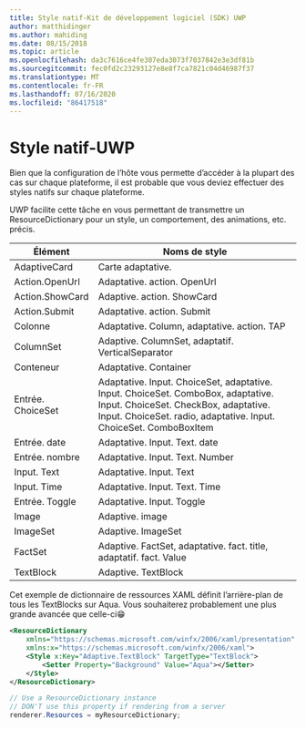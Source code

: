 ```yaml
---
title: Style natif-Kit de développement logiciel (SDK) UWP
author: matthidinger
ms.author: mahiding
ms.date: 08/15/2018
ms.topic: article
ms.openlocfilehash: da3c7616ce4fe307eda3073f7037842e3e3df81b
ms.sourcegitcommit: fec0fd2c23293127e8e8f7ca7821c04d46987f37
ms.translationtype: MT
ms.contentlocale: fr-FR
ms.lasthandoff: 07/16/2020
ms.locfileid: "86417518"
---
```

# <a name="native-styling---uwp"></a>Style natif-UWP

Bien que la configuration de l’hôte vous permette d’accéder à la plupart des cas sur chaque plateforme, il est probable que vous deviez effectuer des styles natifs sur chaque plateforme. 

UWP facilite cette tâche en vous permettant de transmettre un ResourceDictionary pour un style, un comportement, des animations, etc. précis.

| Élément | Noms de style |
|---|---|
| AdaptiveCard | Carte adaptative.| 
| Action.OpenUrl  | Adaptative. action. OpenUrl  |
| Action.ShowCard | Adaptive. action. ShowCard |
| Action.Submit  | Adaptative. action. Submit  |
| Colonne | Adaptative. Column, adaptative. action. TAP |
| ColumnSet | Adaptive. ColumnSet, adaptatif. VerticalSeparator |
| Conteneur | Adaptative. Container|
| Entrée. ChoiceSet | Adaptative. Input. ChoiceSet, adaptative. Input. ChoiceSet. ComboBox, adaptative. Input. ChoiceSet. CheckBox, adaptative. Input. ChoiceSet. radio, adaptative. Input. ChoiceSet. ComboBoxItem |
| Entrée. date | Adaptative. Input. Text. date
| Entrée. nombre | Adaptative. Input. Text. Number |
| Input. Text | Adaptative. Input. Text |
| Input. Time | Adaptative. Input. Text. Time |
| Entrée. Toggle| Adaptative. Input. Toggle|
| Image  | Adaptive. image |
| ImageSet  | Adaptive. ImageSet |
| FactSet | Adaptive. FactSet, adaptative. fact. title, adaptatif. fact. Value |
| TextBlock  | Adaptive. TextBlock |

Cet exemple de dictionnaire de ressources XAML définit l’arrière-plan de tous les TextBlocks sur Aqua. Vous souhaiterez probablement une plus grande avancée que celle-ci😁

```xml
<ResourceDictionary
    xmlns="https://schemas.microsoft.com/winfx/2006/xaml/presentation" 
    xmlns:x="https://schemas.microsoft.com/winfx/2006/xaml">
    <Style x:Key="Adaptive.TextBlock" TargetType="TextBlock">
        <Setter Property="Background" Value="Aqua"></Setter>
    </Style>
</ResourceDictionary>
```
```csharp
// Use a ResourceDictionary instance
// DON'T use this property if rendering from a server
renderer.Resources = myResourceDictionary;
```

